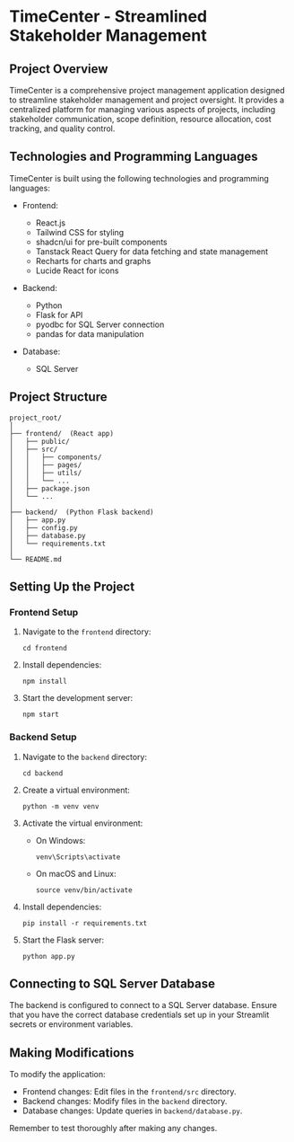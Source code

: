 # TimeCenter - Streamlined Stakeholder Management

## Project Overview

TimeCenter is a comprehensive project management application designed to streamline stakeholder management and project oversight. It provides a centralized platform for managing various aspects of projects, including stakeholder communication, scope definition, resource allocation, cost tracking, and quality control.

## Technologies and Programming Languages

TimeCenter is built using the following technologies and programming languages:

- Frontend:
  - React.js
  - Tailwind CSS for styling
  - shadcn/ui for pre-built components
  - Tanstack React Query for data fetching and state management
  - Recharts for charts and graphs
  - Lucide React for icons

- Backend:
  - Python
  - Flask for API
  - pyodbc for SQL Server connection
  - pandas for data manipulation

- Database:
  - SQL Server

## Project Structure

```
project_root/
│
├── frontend/  (React app)
│   ├── public/
│   ├── src/
│   │   ├── components/
│   │   ├── pages/
│   │   ├── utils/
│   │   └── ...
│   ├── package.json
│   └── ...
│
├── backend/  (Python Flask backend)
│   ├── app.py
│   ├── config.py
│   ├── database.py
│   └── requirements.txt
│
└── README.md
```

## Setting Up the Project

### Frontend Setup

1. Navigate to the `frontend` directory:
   ```
   cd frontend
   ```

2. Install dependencies:
   ```
   npm install
   ```

3. Start the development server:
   ```
   npm start
   ```

### Backend Setup

1. Navigate to the `backend` directory:
   ```
   cd backend
   ```

2. Create a virtual environment:
   ```
   python -m venv venv
   ```

3. Activate the virtual environment:
   - On Windows:
     ```
     venv\Scripts\activate
     ```
   - On macOS and Linux:
     ```
     source venv/bin/activate
     ```

4. Install dependencies:
   ```
   pip install -r requirements.txt
   ```

5. Start the Flask server:
   ```
   python app.py
   ```

## Connecting to SQL Server Database

The backend is configured to connect to a SQL Server database. Ensure that you have the correct database credentials set up in your Streamlit secrets or environment variables.

## Making Modifications

To modify the application:

- Frontend changes: Edit files in the `frontend/src` directory.
- Backend changes: Modify files in the `backend` directory.
- Database changes: Update queries in `backend/database.py`.

Remember to test thoroughly after making any changes.

